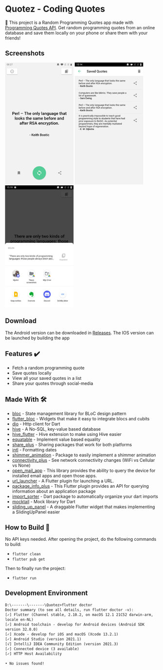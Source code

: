 # Quotez - Coding Quotes

:speech_balloon: This project is a Random Programming Quotes app made with [Programming Quotes API]. Get random
programming quotes from an online database and save them locally on your phone or share them with your friends!

## Screenshots

<p>
  <img src="https://github.com/Ashhas/Quotez/blob/master/screenshots/Screenshot_20220508-002742.jpeg" width="225">
  <img src="https://github.com/Ashhas/Quotez/blob/master/screenshots/Screenshot_20211105-151418.jpg" width="225"> 
  <img src="https://github.com/Ashhas/Quotez/blob/master/screenshots/Screenshot_20211105-151958.jpg" width="225">
 </p>

## Download

The Android version can be downloaded in [Releases]. The IOS version can be launched by building the app

## Features ✔️

* Fetch a random programming quote
* Save quotes locally
* View all your saved quotes in a list
* Share your quotes through social-media

## Made With 🛠

- [bloc](https://pub.dev/packages/bloc) - State management library for BLoC design pattern
- [flutter_bloc](https://pub.dev/packages/flutter_bloc) - Widgets that make it easy to integrate blocs and cubits
- [dio](https://pub.dev/packages/dio) - Http client for Dart
- [hive](https://pub.dev/packages/hive) - A No-SQL, key-value based database
- [hive_flutter](https://pub.dev/packages/hive_flutter) - Hive extension to make using Hive easier
- [equatable](https://pub.dev/packages/equatable) - Implement value based equality
- [share_plus](https://pub.dev/packages/intl) - Sharing packages that work for both platforms
- [intl](https://pub.dev/packages/intl) - Formatting dates
- [shimmer_animation](https://pub.dev/packages/shimmer_animation) - Package to easily implement a shimmer animation
- [connectivity_plus](https://pub.dev/packages/connectivity_plus) - See network connectivity changes (WiFi vs Cellular
  vs None)
- [open_mail_app](https://pub.dev/packages/open_mail_app) - This library provides the ability to query the device for
  installed email apps and open those apps.
- [url_launcher](https://pub.dev/packages/url_launcher) - A Flutter plugin for launching a URL.
- [package_info_plus](https://pub.dev/packages/package_info_plus) - This Flutter plugin provides an API for querying
  information about an application package
- [import_sorter](https://pub.dev/packages/import_sorter) - Dart package to automatically organize your dart imports
- [mocktail](https://pub.dev/packages/mocktail) - Mock library for Dart
- [sliding_up_panel](https://pub.dev/packages/sliding_up_panel) - A draggable Flutter widget that makes implementing a
  SlidingUpPanel easier

## How to Build 📱

No API keys needed. After opening the project, do the following commands to build:

- `flutter clean`
- `flutter pub get`

Then to finally run the project:

- `flutter run`

## Development Environment

```
D:\-------\-------\Quotez>flutter doctor
Doctor summary (to see all details, run flutter doctor -v):
[✓] Flutter (Channel stable, 2.10.2, on macOS 12.1 21C52 darwin-arm, locale en-NL)
[✓] Android toolchain - develop for Android devices (Android SDK version 32.0.0)
[✓] Xcode - develop for iOS and macOS (Xcode 13.2.1)
[✓] Android Studio (version 2021.1)
[√] IntelliJ IDEA Community Edition (version 2021.3)
[✓] Connected device (3 available)
[✓] HTTP Host Availability

• No issues found!
```

[Programming Quotes API]:http://quotes.stormconsultancy.co.uk/api

[Releases]:https://github.com/Ashhas/Quotez/releases
